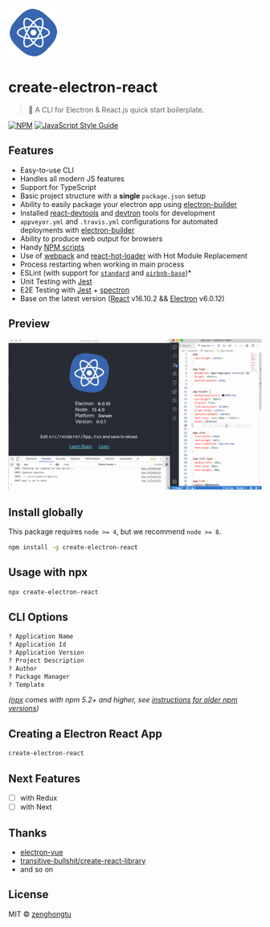 <img src="media/logo.png" width="100" ></img>

# create-electron-react

> 🔆 A CLI for Electron & React.js quick start boilerplate.

[![NPM](https://img.shields.io/npm/v/create-electron-react.svg)](https://www.npmjs.com/package/create-electron-react) [![JavaScript Style Guide](https://img.shields.io/badge/code_style-standard-brightgreen.svg)](https://standardjs.com)

## Features

- Easy-to-use CLI
- Handles all modern JS features
- Support for TypeScript
- Basic project structure with a **single** `package.json` setup
- Ability to easily package your electron app using [electron-builder](https://github.com/electron-userland/electron-builder)
- Installed [react-devtools](https://github.com/facebook/react-devtools) and [devtron](https://github.com/electron/devtron) tools for development
- `appveyor.yml` and `.travis.yml` configurations for automated deployments with [electron-builder](https://github.com/electron-userland/electron-builder)
- Ability to produce web output for browsers
- Handy [NPM scripts](https://simulatedgreg.gitbooks.io/electron-vue/content/en/npm_scripts.html)
- Use of [webpack](https://github.com/webpack/webpack) and [react-hot-loader](https://github.com/gaearon/react-hot-loader) with Hot Module Replacement
- Process restarting when working in main process
- ESLint \(with support for [`standard`](https://github.com/feross/standard) and [`airbnb-base`](https://github.com/airbnb/javascript)\)\*
- Unit Testing with [Jest](https://facebook.github.io/jest/)
- E2E Testing with [Jest](https://facebook.github.io/jest/) + [spectron](https://github.com/electron/spectron#readme)
- Base on the latest version ([React](https://github.com/facebook/react/) v16.10.2 && [Electron](https://github.com/electron/electron) v6.0.12)

## Preview

<img width="600" src="./media/preview.gif">

## Install globally

This package requires `node >= 4`, but we recommend `node >= 8`.

```bash
npm install -g create-electron-react
```

## Usage with npx

```bash
npx create-electron-react
```

## CLI Options

```
? Application Name
? Application Id
? Application Version
? Project Description
? Author
? Package Manager
? Template
```

_([npx](https://medium.com/@maybekatz/introducing-npx-an-npm-package-runner-55f7d4bd282b) comes with npm 5.2+ and higher, see [instructions for older npm versions](https://gist.github.com/gaearon/4064d3c23a77c74a3614c498a8bb1c5f))_

## Creating a Electron React App

```bash
create-electron-react
```

## Next Features

- [ ] with Redux
- [ ] with Next

## Thanks

- [electron-vue](https://github.com/SimulatedGREG/electron-vue)
- [transitive-bullshit/create-react-library](https://github.com/transitive-bullshit/create-react-library)
- and so on

## License

MIT © [zenghongtu](https://github.com/zenghongtu)
